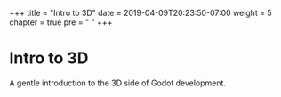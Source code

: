 +++
title = "Intro to 3D"
date = 2019-04-09T20:23:50-07:00
weight = 5
chapter = true
pre = "<i class='fas fa-cube fa-fw'></i> "
+++

# <i class='fas fa-cube'></i> Intro to 3D

A gentle introduction to the 3D side of Godot development.